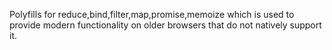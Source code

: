 Polyfills for reduce,bind,filter,map,promise,memoize which is used to provide modern functionality on older browsers that do not natively support it.
